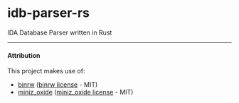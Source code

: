 # idb-parser-rs
IDA Database Parser written in Rust

---

 #### Attribution

 This project makes use of:
   - [binrw] ([binrw license] - MIT)
   - [miniz_oxide] ([miniz_oxide license] - MIT)

 [binrw]: https://github.com/jam1garner/binrw
 [binrw license]: https://github.com/jam1garner/binrw/blob/master/LICENSE
 [miniz_oxide]: https://github.com/Frommi/miniz_oxide/tree/master/miniz_oxide
 [miniz_oxide license]: https://github.com/Frommi/miniz_oxide/blob/master/LICENSE-MIT.md

